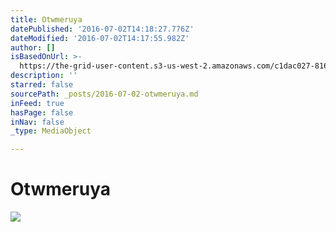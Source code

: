 ```yaml
---
title: Otwmeruya
datePublished: '2016-07-02T14:18:27.776Z'
dateModified: '2016-07-02T14:17:55.982Z'
author: []
isBasedOnUrl: >-
  https://the-grid-user-content.s3-us-west-2.amazonaws.com/c1dac027-816e-48cd-9969-24fa0bb034d3.jpg
description: ''
starred: false
sourcePath: _posts/2016-07-02-otwmeruya.md
inFeed: true
hasPage: false
inNav: false
_type: MediaObject

---
```

# Otwmeruya
![](https://the-grid-user-content.s3-us-west-2.amazonaws.com/c1dac027-816e-48cd-9969-24fa0bb034d3.jpg)